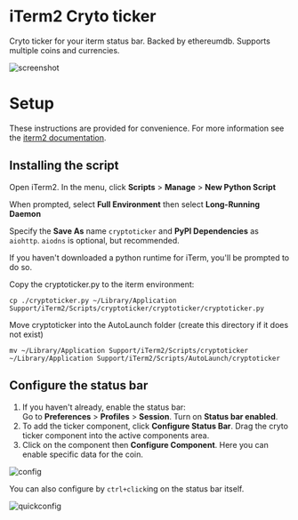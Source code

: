 # iTerm2 Cryto ticker

Cryto ticker for your iterm status bar. Backed by ethereumdb. Supports multiple coins and currencies.

![screenshot](https://user-images.githubusercontent.com/15212758/114254794-7561f500-9966-11eb-90a3-8e4bf579294d.png)



# Setup

These instructions are provided for convenience. 
For more information see the [iterm2 documentation](https://iterm2.com/python-api/tutorial/index.html#tutorial-index).


## Installing the script

Open iTerm2. In the menu, click **Scripts** > **Manage** > **New Python Script**

When prompted, select **Full Environment** then select **Long-Running Daemon**

Specify the **Save As** name `cryptoticker` and **PyPI Dependencies** as `aiohttp`. `aiodns` is optional, but recommended. 

If you haven't downloaded a python runtime for iTerm, you'll be prompted to do so.

Copy the cryptoticker.py to the iterm environment:  
```  
cp ./cryptoticker.py ~/Library/Application Support/iTerm2/Scripts/cryptoticker/cryptoticker/cryptoticker.py  
```  
Move cryptoticker into the AutoLaunch folder (create this directory if it does not exist)  
```  
mv ~/Library/Application Support/iTerm2/Scripts/cryptoticker ~/Library/Application Support/iTerm2/Scripts/AutoLaunch/cryptoticker
```

## Configure the status bar


1. If you haven't already, enable the status bar:  
Go to **Preferences** > **Profiles** > **Session**. Turn on **Status bar enabled**.
2. To add the ticker component, click **Configure Status Bar**. Drag the cryto ticker component into the 
active components area.
3. Click on the component then **Configure Component**. Here you can enable specific data for the coin.

![config](https://user-images.githubusercontent.com/15212758/114254807-90cd0000-9966-11eb-86ac-baccf89b3060.png)

You can also configure by `ctrl+click`ing on the status bar itself.

![quickconfig](https://user-images.githubusercontent.com/15212758/114254794-7561f500-9966-11eb-90a3-8e4bf579294d.png)
